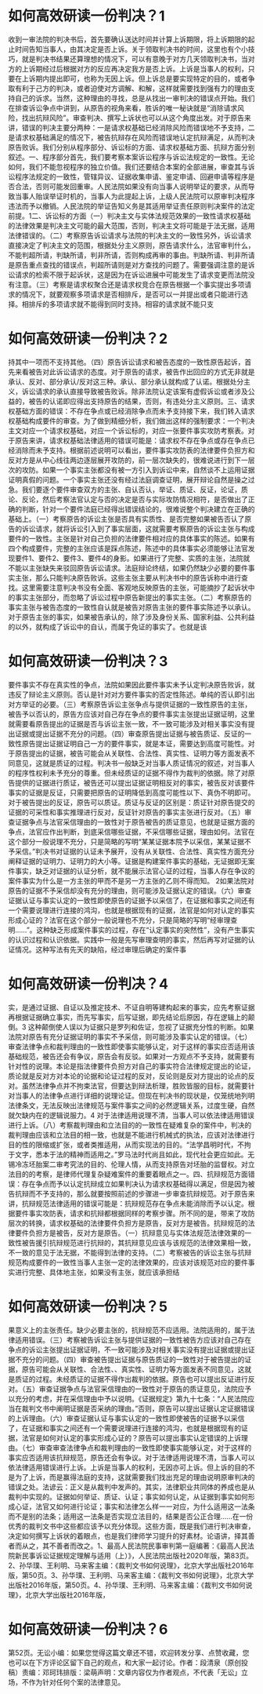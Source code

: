 # 如何高效研读一份判决？1

收到一审法院的判决书后，首先要确认送达时间并计算上诉期限，将上诉期限的起止时间告知当事人，由其决定是否上诉。关于领取判决书的时间，这里也有个小技巧，就是判决书结果还算理想的情况下，可以有意晚于对方几天领取判决书，当对方的上诉期经过后根据对方的反应再决定我方是否上诉。上诉是当事人的权利，只要在上诉期内提出即可，也称为无因上诉。但上诉总是要实现特定的目的，或者争取有利于己方的判决，或者迫使对方调解、和解，这样就需要找到强有力的理由支持自己的诉求。当然，这种理由的寻找，总是从找出一审判决的错误点开始。我们在排查诉讼争点中讲到，从原告的视角来看，胜诉的唯一秘诀就是“消除请求风险，找出抗辩风险”。审查判决、撰写上诉状也可以从这个角度出发。对于原告来讲，错误的判决主要分两种：一是请求权基础已经消除风险而错误地不予支持，二是请求权基础满足的情况下，被告抗辩存在风险而错误地认定抗辩满足，从而判决原告败诉。我们分别从程序部分、诉讼标的方面、请求权基础方面、抗辩方面分别叙述。一、程序部分首先，我们要考察本案诉讼程序与诉讼法规定的一致性。无论如何，我们不能忽视程序的独立价值。我们还要结合本案的全部进展，审查其与诉讼程序法规定的一致性，管辖异议、证据收集申请、鉴定申请、回避申请等程序是否合法，否则可能发回重审。人民法院如果没有向当事人说明举证的要求，从而导致当事人贻误举证时机的，当事人为此提起上诉，上级人民法院可以原审判决程序违法而予以撤销。人民法院的举证告知义务是其适用举证责任原则判决案件的法定前提。1二、诉讼标的方面（一）判决主文与实体法规范效果的一致性请求权基础的法律效果是判决主文可能的最大范围，否则，判决主文将可能是于法无据，适用法律错误的。（二）考察原告诉讼请求与法院的判决主文的一致性另外，诉讼请求直接决定了判决主文的范围，根据处分主义原则，原告请求什么，法官审判什么，不能判超所请，判缺所请，判非所请，否则构成再审的事由。判缺所请、判非所请是原告重点查找的错误点，判超所请则是对方查找的问题了。需要强调注意的是诉讼请求的检索不限于起诉状，这是因为在诉讼进展中可能发生了请求变更而法院没有注意。（三）考察是请求权聚合还是请求权竞合在原告根据一个事实提出多项请求的情况下，就要观察多项请求是否相排斥，是否可以一并提出或者只能进行选择。相排斥的多项请求就不能得到同时支持。相容的请求就不能只支

# 如何高效研读一份判决？2

持其中一项而不支持其他。（四）原告诉讼请求和被告态度的一致性原告起诉，首先来看被告对此诉讼请求的态度。对于原告的请求，被告作出回应的方式无非就是承认、反对、部分承认/反对这三种。承认、部分承认就构成了认诺。根据处分主义，诉讼请求的承认直接导致被告败诉。除非法院认定该案有虚假诉讼或者涉及公益的，被告的认诺即应得出支持原告的结果，否则，有违处分主义原则。三、请求权基础方面的错误：不存在争点或已经消除争点而未予支持接下来，我们转入请求权基础构成要件的审查。为了做到精细分析，我们做出这样的强制要求：一个判决主文对应一个请求权基础，对应一个诉讼标的，对应一张要件事实攻防考察表。对于原告来讲，请求权基础法律适用的错误可能是：请求权不存在争点或存在争点已经消除而未予支持。根据前述说明可以看出，要件事实攻防表的法律要件负担方和反对方是从中心线往两边逐层展开攻防的，前一层次缺失的，很难说进行到下一层次的攻防。如果一个事实主张都没有被一方引入到诉讼中来，自然谈不上运用证据证明真假的问题。一个事实主张还没有经过法庭调查证明，展开辩论自然是操之过急。我们要逐个要件审查双方的主张、自认否认，举证、质证、反证，论证，质论、反论，然后考察法官认定与否的决定是否与实际攻防情况相符，是否做出了正确的判断，针对一个要件法庭已经得出错误结论的，很难说整个判决建立在正确的基础上。（一）考察原告的诉讼主张是否具有实质性、是否完整如果被告否认了原告的诉讼请求，就将诉讼引入到了事实层面，这就需要考察原告的诉讼主张与构成要件的一致性。主张是针对自己负担的法律要件相对应的具体事实的陈述。如果有四个构成要件，完整的主张应该是踩点陈述，陈述中的具体事实必须能够让法官发现要件1、要件2、要件3、要件4的身影。如果进行了完整、实质的主张，法院就不能以主张缺失来驳回原告诉讼请求。法庭辩论终结，如果仍然缺少必要的要件事实主张，那么只能判决原告败诉。这些主张主要从判决书中的原告诉称中进行查找。这里需要注意判决书没有全面、客观地反映原告的主张，可能摘抄了起诉状中的事实主张部分，而忽略了诉讼过程中原告新提出的事实主张。（二）考察原告的事实主张与被告态度的一致性自认就是被告对原告主张的要件事实陈述予以承认。对于原告主张的事实，如果被告承认的，除了涉及身份关系、国家利益、公共利益的以外，就构成了诉讼中的自认，而属于免证的事实了。也就是该

# 如何高效研读一份判决？3

要件事实不存在真实性的争点，法院如果因此要件事实未予认定判决原告败诉，就违反了辩论主义原则。否认是针对对方要件事实的否定性陈述。单纯的否认即引出对方举证的必要。（三）考察原告诉讼主张争点与提供证据的一致性原告的主张，被告予以否认的，原告方应该对自己存在争点的要件事实主张提出证据证明，这里就需要看原告提出的证据是否与诉讼主张一致，不一致可能涉及对相关事实没有提出证据或提出证据不充分的问题。（四）审查原告提出证据与被告质证、反证的一致性原告提出证据证明自己一方的要件事实，就是本证，需要达到高度可能性。对于原告提出的证据，被告可能会从关联性、合法性、真实性、证明力等方面发表不同意见，这就是质证的过程。判决书一般缺乏对当事人质证情况的叙述，对当事人的程序性权利未予充分的尊重。但未经质证的证据不得作为裁判的依据。除了对原告提供的证据进行质证，被告还可以提出证据证明相反对的事实，被告反对该要件事实的证据是反证，只需要把原告的证明降低到高度可能性以下、真伪不明即可。对于被告提出的反证，原告可以质证。质证与反证的区别是：质证针对原告提交的证据的可采性和事实推理进行反对，反证针对原告的事实主张进行反对。（五）审查证据争点与法官采信理由的一致性对于原告被告的质证意见，也就是证据方面的争点，法官应作出判断，到底采信哪些证据，不采信哪些证据，理由如何。法官在这个部分一般说理不充分，只是简略的写明“某某证据本院予以采信，某某证据不予采信。”判决书对证据的认证未予展开，没有从关联性、合法性、真实性方面充分阐释证据的证明力、证明力的大小等。证据是构建案件事实的基础，无证据即无案件事实，缺乏对证据的认证分析，就不能展示法官心证的过程，当事人存在争议的案件事实为什么是一方主张的甲而不是另一方主张的乙则不得而知。 2如果法院对原告的证据不予采信却没有充分的理由，则可能涉及证据认定的错误。（六）审查证据认证与事实认定的一致性即使原告的证据予以采信了，在证据和事实之间还有一个需要说理进行连接的鸿沟，也就是根据现有的证据，法官是如何对认定的事实形成心证的？法官在这个部分一般说理也不充分，只是简略的写明“经审理查明……”。这种缺乏形成案件事实的过程，存在“认定事实的突然性”，没有产生事实的认识过程和认识依据。实践中一般是先写审理查明的事实，然后再写对证据的认证情况。这种写法有先天的缺陷，经过审理后确定的案件事

# 如何高效研读一份判决？4

实，是通过证据、自证以及推定技术、不证自明等建构起来的事实，应先考察证据再根据证据确立事实，而先写事实，后写证据，即先结论后原因，存在逻辑上的颠倒。3 这种颠倒使人误以为证据只是罗列和佐证，忽视了证据充分性的判断。如果法院对原告有充分证据证明的事实不予采信，则可能涉及事实认定的错误。（七）审查法律争点和裁判理由的一致性即使事实能够认定，对于这样的事实应否适用该基础规范，被告还会有争议，原告会有反驳。如果对一方观点不予支持，就需要有针对性的说理。本论是指法律要件负担方对自己的事实符合法律规定提出的论证，质论就是反对方对本论的论据和论证过程的反对，反论则是反对方提出的论点的反对。虽然法律争点并不拘束法官，但要达到辩法析理，胜败皆服的目标，就需要针对当事人的法律争点进行详细的说理论证。但现在判决书的现状是，仅笼统地列明法律条文，无法反映出法律规范与案件事实之间的必然逻辑关系，过度生硬，自然就欠缺内在的逻辑说服力。4 对于法律适用说理不清，当事人可以依法律适用错误进行上诉。（八）考察裁判理由和立法目的的一致性在疑难复杂的案件中，判决的裁判理由应该和立法目的相一致，也就是不能进行机械式的执法，应该对法律进行目的性的限缩或扩张，或者类推适用，从而实现法的目的。“法学昌明时代，不拘于文字，悉本于法的精神而适用之。”罗马法时代尚且如此，现代社会更应如此。无锡冷冻坯胎案二审考究法的目的、伦理人情，从而支持原告对坯胎的监督权。对立法目的的考察，是律师代理复杂疑难案件的重要着眼点之一。四、抗辩规范方面错误：存在争点而予以认定抗辩成立如果判决认为请求权基础得以满足，但是因为被告抗辩而不予支持的，那么就要按照前述的步骤进一步审查抗辩规范。对于原告来讲，抗辩规范法律适用的错误可能是：抗辩规范存在争点未能消除而予以认定。根据要件事实攻防表，请求和抗辩都根据同样的考察步骤。所不同的是，带来了攻防层次的转换，请求权基础的法律要件负担方是原告，反对方是被告。抗辩规范的法律要件负担方是被告，反对方是原告。（一）抗辩意见与实体法规范法律效果的一致性被告援引抗辩规范进行抗辩的，其抗辩意见应该与该规范的法律效果相一致，不一致的意见于法无据，不能得到法律的支持。（二）考察被告的诉讼主张与抗辩规范构成要件的一致性当事人主张一定的法律效果的，应该对该规范对应的要件事实进行完整、具体地主张，如果没有主张，就应该承担结

# 如何高效研读一份判决？5

果意义上的主张责任。缺少必要主张的，抗辩规范不应适用。法院适用的，属于法律适用错误。（三）考察被告诉讼主张与提供证据的一致性被告方应该对自己存在争点的诉讼主张提出证据证明，不一致可能涉及对相关事实没有提出证据或提出证据不充分的问题。（四）审查被告提出证据与原告质证的一致性对于被告提出的证据，原告可能会从关联性、合法性、、真实性、证明力等方面发表不同意见，这就是质证的过程。未经质证的证据不得作出裁判的依据。原告也可以提出反证进行反对。（五）审查证据争点与法官采信理由的一致性对于原告的质证意见，法院应予以充分的考虑，并在采信理由中予以说明。《证据规定》第九十七条：“人民法院应当在裁判文书中阐明证据是否采纳的理由。”否则，原告可以提出证据认定证据错误的上诉理由。（六）审查证据认证与事实认定的一致性即使被告的证据予以采信了，在证据和事实之间还有一个需要说理进行连接的鸿沟，也就是根据现有的证据，法官是如何对认定的事实形成心证的？原告可以提出事实认定错误的上诉理由。（七）审查审查法律争点和裁判理由的一致性即使事实能够认定，对于这样的事实应否适用该抗辩规范，原告还会有争议。对于法律适用说理不清，当事人可以依法律适用错误进行上诉。上诉是当事人的权利，无因亦可上诉。但上诉的目的不是为了上诉，而是赢得法庭的支持，这就需要我们找出充足的理由说明原审判决的错误之处。法谚云：正义是从裁判中发声的。其实，法律职业共同体的养成也是从裁判中实现的。证据如何举证、质证、认证；事实如何认定，从证据到事实如何形成心证，法官又如何进行论证；事实和法律怎么样一一对应，为什么适用这一法条而不是别的法条；适用这一法条是否实现立法目的，结果是否公正合理……在一份优秀的裁判文书中这些都应该予以充分体现。这些方面，既是我们进行判决审查，决定如何撰写上诉状的着眼点，也是我们律师学习提升的好素材。论语讲，择其善者而从之，其不善者而改之。1、最高人民法院民事审判第一庭编著：《最高人民法院新民事诉讼证据规定理解与适用（上）》，人民法院出版社2020年版，第83页。2、孙华璞、王利明、马来客主编：《裁判文书如何说理》，北京大学出版社2016年版，第50页。3、孙华璞、王利明、马来客主编：《裁判文书如何说理》，北京大学出版社2016年版，第50页。4、孙华璞、王利明、马来客主编：《裁判文书如何说理》，北京大学出版社2016年版，

# 如何高效研读一份判决？6

第52页。无讼小编：如果您觉得这篇文章还不错，欢迎转发分享、点赞收藏，您也可以在下方评论区留下自己的观点，和大家一起讨论。作者：段清泉（原创投稿）责编：邓珂玮排版：梁萌声明：文章内容仅为作者观点，不代表「无讼」立场，不作为针对任何个案的法律意见。

